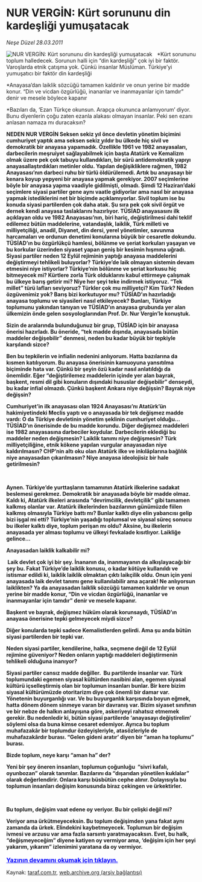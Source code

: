 # NUR VERGİN: Kürt sorununu din kardeşliği yumuşatacak

*Neşe Düzel 28.03.2011*

<div class="yazi"><img align="left" alt="NUR VERGİN: Kürt sorununu din kardeşliği yumuşatacak" border="0" src="http://www.taraf.com.tr/fotoraflar/makaleler/nur-vergin-kurt-sorununu-din-kardesligi_4829_orijinal.jpg" style="border-right-width:10px; border-color:#FFFFFF"/><p>*Kürt sorununu toplum halledecek. Sorunun halli için “din kardeşliği” çok iyi bir faktör. Varoşlarda etnik çatışma yok. Çünkü insanlar Müslüman. Türkiye’yi yumuşatıcı bir faktör din kardeşliği</p>
<p>*Anayasa’dan laiklik sözcüğü tamamen kaldırılır ve onun yerine bir madde konur. “Din ve vicdan özgürlüğü, inananlar ve inanmayanlar için tamdır” denir ve mesele böylece kapanır</p>
<p>*Bazıları da, ‘Ezan Türkçe okunsun. Arapça okununca anlamıyorum’ diyor. Bunu diyenlerin çoğu zaten ezanla alakası olmayan insanlar. Peki sen ezanı anlasan namaza mı duracaksın?</p>
<p><strong>NEDEN NUR VERGİN Seksen sekiz yıl önce devletin yönetim biçimini cumhuriyet yaptık ama seksen sekiz yıldır bu ülkede hiç sivil ve demokratik bir anayasa yapamadık. Özellikle 1961 ve 1982 anayasaları, darbecilerin meşruiyet sağlayabilmek için başta Atatürk ve Kemalizm olmak üzere pek çok tabuyu kullandıkları, bir sürü antidemokratik yapıyı anayasallaştırdıkları metinler oldu. Yapılan değişikliklere rağmen, 1982 Anayasası’nın darbeci ruhu bir türlü öldürülemedi. Artık bu anayasayı bir kenara koyup yepyeni bir anayasa yapmak gerekiyor. 2007 seçimlerine böyle bir anayasa yapma vaadiyle gidilmişti, olmadı. Şimdi 12 Haziran’daki seçimlere siyasi partiler gene aynı vaatle gidiyorlar ama nasıl bir anayasa yapmak istediklerini net bir biçimde açıklamıyorlar. Sivil toplum ise bu konuda siyasi partilerden çok daha atak. Şu sıra pek çok sivil örgüt ve dernek kendi anayasa taslaklarını hazırlıyor. TÜSİAD anayasasını ilk açıklayan oldu ve 1982 Anayasası’nın, biri hariç, değiştirilmesi dahi teklif edilemez bütün maddelerine, vatandaşlık, laiklik, Türk milleti ve milliyetçiliği, anadil, Diyanet, din dersi, yerel yönetimler, savunma harcamaları ve ordunun denetimi konularına büyük bir cesaretle dokundu. TÜSİAD’ın bu özgürlükçü hamlesi, bölünme ve şeriat korkuları yaşayan ve bu korkular üzerinden siyaset yapan geniş bir kesimin hışmına uğradı. Siyasi partiler neden 12 Eylül rejiminin yaptığı anayasa maddelerini değiştirmeyi tehlikeli buluyorlar? Türkiye’de laik olmayan sistemin devam etmesini niye istiyorlar? Türkiye’nin bölünme ve şeriat korkusu hiç bitmeyecek mi? Kürtlere zorla Türk olduklarını kabul ettirmeye çalışmak bu ülkeye barış getirir mi? Niye her şeyi teke indirmek istiyoruz. “Tek millet” türü lafları seviyoruz? Türkler çok mu milliyetçi? Kim Türk? Neden özgüvenimiz yok? Barış bizi korkutuyor mu? TÜSİAD’ın hazırladığı anayasa toplumu ve siyasileri nasıl etkileyecek? Bunları, Türkiye toplumunu yakından tanıyan ve TÜSİAD’ın anayasa grubunda yer alan ülkemizin önde gelen sosyologlarından Prof. Dr. Nur Vergin’le konuştuk.</strong></p>
<b>
<p><b>Sizin de aralarında bulunduğunuz bir grup, TÜSİAD için bir anayasa önerisi hazırladı. Bu öneride, “tek madde dışında, anayasada bütün maddeler değişebilir” denmesi, neden bu kadar büyük bir tepkiyle karşılandı sizce?</b></p>
<p>Ben bu tepkilerin ve infialin nedenini anlıyorum. Hatta bazılarına da kısmen katılıyorum. Bu anayasa önerisinin kamuoyuna yansıtılma biçiminde hata var. Çünkü bir şeyin özü kadar nasıl anlatıldığı da önemlidir. Eğer “değiştirilemez maddelerin içinde yer alan bayrak, başkent, resmi dil gibi konuların dışındaki hususlar değişebilir” denseydi, bu kadar infial olmazdı. Çünkü başkent Ankara niye değişsin? Bayrak niye değişsin? </p>
<p><b>Cumhuriyet’in ilk anayasası olan 1924 Anayasası’nı Atatürk’ün hakimiyetindeki Meclis yaptı ve o anayasada bir tek değişmez madde vardı: O da Türkiye devletinin yönetim şeklinin cumhuriyet olduğu… TÜSİAD’ın önerisinde de bu madde korundu. Diğer değişmez maddeleri ise 1982 anayasasına darbeciler koydular. Darbecilerin eklediği bu maddeler neden değişmesin? Laiklik tanımı niye değişmesin? Türk milliyetçiliğine, etnik kökene yapılan vurgular anayasadan niye kaldırılmasın? CHP’nin altı oku olan Atatürk ilke ve inkılâplarına bağlılık niye anayasadan çıkarılmasın? Niye anayasa ideolojisiz bir hale getirilmesin? </b></p>
<p>                      </p>
<p>Aynen. Türkiye’de yurttaşların tamamının Atatürk ilkelerine sadakat beslemesi gerekmez. Demokratik bir anayasada böyle bir madde olmaz. Kaldı ki, Atatürk ilkeleri arasında “devrimcilik, devletçilik” gibi tamamen kalkmış olanlar var. Atatürk ilkelerinden bazılarının günümüzde fiilen kalkmış olmasıyla Türkiye battı mı? Bunlar kalktı diye elin yabancısı gelip bizi işgal mi etti? Türkiye’nin yaşadığı toplumsal ve siyasal süreç sonucu bu ilkeler kalktı diye, toplum perişan mı oldu? Aksine, bu ilkelerin anayasada yer alması toplumu ve ülkeyi fevkalade kısıtlıyor. Laikliğe gelince…</p>
<p><b>Anayasadan laiklik kalkabilir mi?</b></p>
<p> Laik devlet çok iyi bir şey. İnananın da, inanmayanın da alkışlayacağı bir şey bu. Fakat Türkiye’de laiklik konusu, o kadar kötüye kullanıldı ve istismar edildi ki, laiklik laiklik olmaktan çıktı laikçilik oldu. Onun için yeni anayasada laik devlet tanımı gene kullanılabilir ama açarak! Ne anlıyorsun laiklikten? Ya da anayasadan laiklik sözcüğü tamamen kaldırılır ve onun yerine bir madde konur, “Din ve vicdan özgürlüğü, inananlar ve inanmayanlar için tamdır” denir ve mesele kapanır. </p>
<p><b>Başkent ve bayrak, değişmez hüküm olarak korunsaydı, TÜSİAD’ın anayasa önerisine tepki gelmeyecek miydi sizce?</b></p>
<p>Diğer konularda tepki sadece Kemalistlerden gelirdi. Ama şu anda bütün siyasi partilerden bir tepki var. </p>
<p><b>Neden siyasi partiler, kendilerine, halka, seçmene değil de 12 Eylül rejimine güveniyor? Neden onların yaptığı maddeleri değiştirmenin tehlikeli olduğuna inanıyor?</b></p>
<p>Siyasi partiler cansız madde değiller.  Bu partilerde insanlar var. Türk toplumundaki egemen siyasal kültürden nasibini alan, egemen siyasal kültürü içselleştirmiş olan bir toplumun insanları bunlar. Bir kere bizim siyasal kültürümüzde otoritarizm diye çok önemli bir damar var. Yönetenin buyurganlığı var. Ve bu buyurganlık karşısında boyun eğmek, hatta dönem dönem sinmeye varan bir davranış var. Bizim siyaset sınıfının ve bir nebze de halkın anlayışına göre, askeriyeyi rahatsız etmemek gerekir. Bu nedenledir ki, bütün siyasi partilerde ‘anayasayı değiştirelim’ söylemi olsa da buna kimse cesaret edemiyor. Ayrıca bu toplum muhafazakâr bir toplumdur özdeyişleriyle, atasözleriyle de muhafazakârdır burası. “Gelen gideni aratır’ diyen bir “aman ha toplumu” burası. </p>
<p><b>Bizde toplum, neye karşı “aman ha” der?</b></p>
<p>Yeni bir şey öneren insanları, toplumun çoğunluğu  “sivri kafalı, oyunbozan” olarak tanımlar. Bazılarını da “dışarıdan yönetilen kuklalar” olarak değerlendirir. Onlara karşı büsbütün cephe alınır. Dolayısıyla bu toplumun insanları değişim konusunda biraz çekingen ve ürkektirler. </p>
<p><b> </b></p>
<p><b>Bu toplum, değişim vaat edene oy veriyor. Bu bir çelişki değil mi? </b></p>
<p>Veriyor ama ürkütmeyeceksin. Bu toplum değişimden yana fakat aynı zamanda da ürkek. Elindekini kaybetmeyecek. Toplumun bir değişim ivmesi ve arzusu var ama fazla sarsıntı yaratmayacaksın. Evet, bu halk, “değişmeyeceğim” diyene katiyen oy vermiyor ama, ‘değişim için her şeyi yakarım, yıkarım” izlenimini yaratana da oy vermiyor.
                                    	<br/><br/>
<a class="lnk2" href="/web/20120421232830/http://www.taraf.com.tr/login/" style="font-size:16px;color:#0000FF;"><u><b>
			  Yazının devamını okumak için tıklayın.</b></u></a><br/>
</p></b></div>

Kaynak: [taraf.com.tr](http://www.taraf.com.tr:80/nese-duzel/makale-nur-vergin-kurt-sorununu-din-kardesligi.htm), [web.archive.org (arşiv bağlantısı)](http://web.archive.org/web/20120421232830/http://www.taraf.com.tr:80/nese-duzel/makale-nur-vergin-kurt-sorununu-din-kardesligi.htm)
